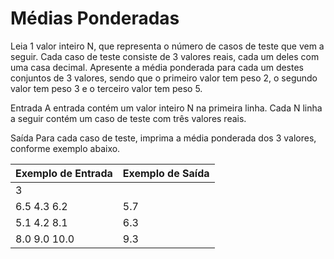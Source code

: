 #  Médias Ponderadas

Leia 1 valor inteiro N, que representa o número de casos de teste que vem a seguir.
Cada caso de teste consiste de 3 valores reais, cada um deles com uma casa decimal.
Apresente a média ponderada para cada um destes conjuntos de 3 valores, sendo que o
primeiro valor tem peso 2, o segundo valor tem peso 3 e o terceiro valor tem peso 5.

Entrada
A entrada contém um valor inteiro N na primeira linha. Cada N linha a seguir contém um
caso de teste com três valores reais.

Saída
Para cada caso de teste, imprima a média ponderada dos 3 valores, conforme exemplo
abaixo.

|Exemplo de Entrada |Exemplo de Saída|
|-------------------|----------------|
| 3                 
| 6.5 4.3 6.2               |5.7
| 5.1 4.2 8.1               |6.3
| 8.0 9.0 10.0              |9.3
          
